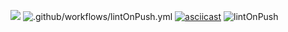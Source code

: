 <a href="https://codeclimate.com/github/codeclimate/codeclimate/maintainability"><img src="https://api.codeclimate.com/v1/badges/a99a88d28ad37a79dbf6/maintainability" /></a>
![.github/workflows/lintOnPush.yml](https://github.com/eKulshan/frontend-project-lvl1/workflows/.github/workflows/lintOnPush.yml/badge.svg)
[![asciicast](https://asciinema.org/a/xmdQvtAnStMdZqSBr5F4BP6OO.svg)](https://asciinema.org/a/xmdQvtAnStMdZqSBr5F4BP6OO)
![lintOnPush](https://github.com/eKulshan/frontend-project-lvl1/workflows/.github/workflows/lintOnPush.yml/badge.svg)
